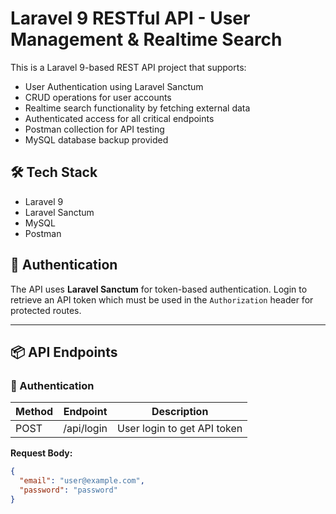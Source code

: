 # Laravel 9 RESTful API - User Management & Realtime Search

This is a Laravel 9-based REST API project that supports:
- User Authentication using Laravel Sanctum
- CRUD operations for user accounts
- Realtime search functionality by fetching external data
- Authenticated access for all critical endpoints
- Postman collection for API testing
- MySQL database backup provided

## 🛠️ Tech Stack
- Laravel 9
- Laravel Sanctum
- MySQL
- Postman

## 🔐 Authentication
The API uses **Laravel Sanctum** for token-based authentication. Login to retrieve an API token which must be used in the `Authorization` header for protected routes.

---

## 📦 API Endpoints

### 🔑 Authentication
| Method | Endpoint     | Description        |
|--------|--------------|--------------------|
| POST   | /api/login   | User login to get API token |

**Request Body:**
```json
{
  "email": "user@example.com",
  "password": "password"
}
